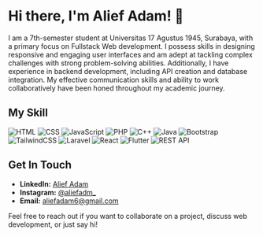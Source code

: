 # Hi there, I'm Alief Adam! 👋


I am a 7th-semester student at Universitas 17 Agustus 1945, Surabaya, with a primary focus on Fullstack Web development. I possess skills in designing responsive and engaging user interfaces and am adept at tackling complex challenges with strong problem-solving abilities. Additionally, I have experience in backend development, including API creation and database integration. My effective communication skills and ability to work collaboratively have been honed throughout my academic journey.

## My Skill


![HTML](https://img.shields.io/badge/HTML-E34F26?style=for-the-badge&logo=html5&logoColor=white)
![CSS](https://img.shields.io/badge/CSS-1572B6?style=for-the-badge&logo=css3&logoColor=white)
![JavaScript](https://img.shields.io/badge/JavaScript-F7DF1E?style=for-the-badge&logo=javascript&logoColor=black)
![PHP](https://img.shields.io/badge/PHP-777BB4?style=for-the-badge&logo=php&logoColor=white)
![C++](https://img.shields.io/badge/C++-00599C?style=for-the-badge&logo=cplusplus&logoColor=white)
![Java](https://img.shields.io/badge/Java-007396?style=for-the-badge&logo=java&logoColor=white)
![Bootstrap](https://img.shields.io/badge/Bootstrap-563D7C?style=for-the-badge&logo=bootstrap&logoColor=white)
![TailwindCSS](https://img.shields.io/badge/Tailwind_CSS-38B2AC?style=for-the-badge&logo=tailwind-css&logoColor=white)
![Laravel](https://img.shields.io/badge/Laravel-FF2D20?style=for-the-badge&logo=laravel&logoColor=white)
![React](https://img.shields.io/badge/React-20232A?style=for-the-badge&logo=react&logoColor=61DAFB)
![Flutter](https://img.shields.io/badge/Flutter-02569B?style=for-the-badge&logo=flutter&logoColor=white)
![REST API](https://img.shields.io/badge/REST_API-0096D6?style=for-the-badge&logo=rest-api&logoColor=white)


## Get In Touch

- **LinkedIn:** [Alief Adam](https://linkedin.com/in/aliefadam)
- **Instagram:** [@aliefadm_](https://instagram.com/aliefadm_)
- **Email:** [aliefadam6@gmail.com](mailto:aliefadam6@gmail.com)

Feel free to reach out if you want to collaborate on a project, discuss web development, or just say hi!
